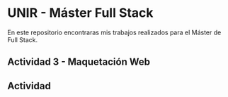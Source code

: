 # UNIR - Máster Full Stack

En este repositorio encontraras mis trabajos realizados para el Máster de Full Stack.

## Actividad 3 - Maquetación Web

## Actividad 